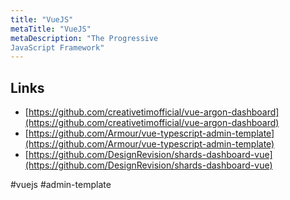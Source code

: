 ```yaml
---
title: "VueJS"
metaTitle: "VueJS"
metaDescription: "The Progressive
JavaScript Framework"
---
```


## Links

- [https://github.com/creativetimofficial/vue-argon-dashboard](https://github.com/creativetimofficial/vue-argon-dashboard)
- [https://github.com/Armour/vue-typescript-admin-template](https://github.com/Armour/vue-typescript-admin-template)
- [https://github.com/DesignRevision/shards-dashboard-vue](https://github.com/DesignRevision/shards-dashboard-vue)

#vuejs #admin-template
